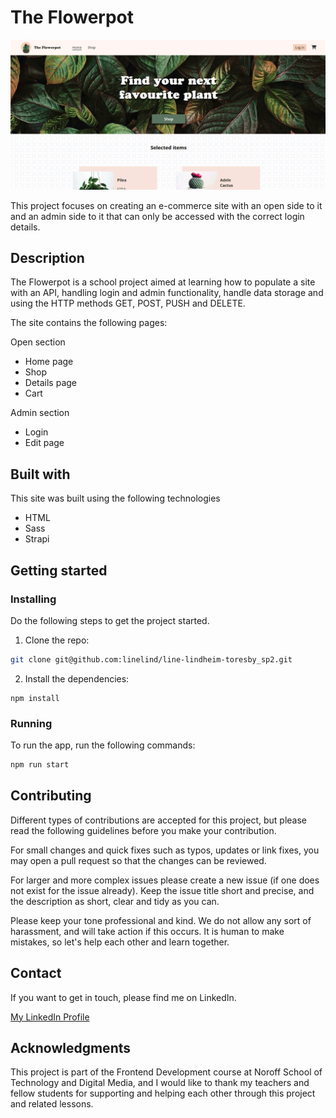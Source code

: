 # The Flowerpot

<img src="/assets/images/portfolio_flowerpot.png" alt="Screenshot from The Flowerpot" title="Screenshot from The Flowerpot">

This project focuses on creating an e-commerce site with an open side to it and an admin side to it that can only be accessed with the correct login details.

## Description

The Flowerpot is a school project aimed at learning how to populate a site with an API, handling login and admin functionality, handle data storage and using the HTTP methods GET, POST, PUSH and DELETE.

The site contains the following pages:

Open section

- Home page
- Shop
- Details page
- Cart

Admin section

- Login
- Edit page

## Built with

This site was built using the following technologies

- HTML
- Sass
- Strapi

## Getting started

### Installing

Do the following steps to get the project started.

1. Clone the repo:

```bash
git clone git@github.com:linelind/line-lindheim-toresby_sp2.git
```

2. Install the dependencies:

```
npm install
```

### Running

To run the app, run the following commands:

```bash
npm run start
```

## Contributing

Different types of contributions are accepted for this project, but please read the following guidelines before you make your contribution.

For small changes and quick fixes such as typos, updates or link fixes, you may open a pull request so that the changes can be reviewed.

For larger and more complex issues please create a new issue (if one does not exist for the issue already). Keep the issue title short and precise, and the description as short, clear and tidy as you can.

Please keep your tone professional and kind. We do not allow any sort of harassment, and will take action if this occurs. It is human to make mistakes, so let's help each other and learn together.

## Contact

If you want to get in touch, please find me on LinkedIn.

[My LinkedIn Profile](https://www.linkedin.com/in/line-lindheim-t%C3%B8resby-6667a812b/)

## Acknowledgments

This project is part of the Frontend Development course at Noroff School of Technology and Digital Media, and I would like to thank my teachers and fellow students for supporting and helping each other through this project and related lessons.
